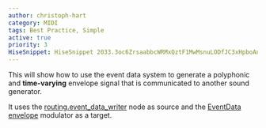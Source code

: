 ```yaml
---
author: christoph-hart
category: MIDI
tags: Best Practice, Simple
active: true
priority: 3
HiseSnippet: HiseSnippet 2033.3oc6ZrsaabbcWRMxQztF1MwMsnuLODfJC3xHpboAnHP2oiPsjH7xnz2TFs6PxAZ2Y1t6rhlsneD8an+N8g9T6qEn+.9Cn.smyL6xcWQZFQYKGmhHCHy4LmYN2uLGpdIJedZpJwwcs9Sh4Nt2i3MQpGs2HlP5b39Nt2mbDKUySnVP6NIlklxCbbca9TDf6Zq3X94kasKKjI84kfbbNUI74OSDIzkP6s8uSDF1kEv6Khpf8mt8g9J4dpPUFvOMIa3Dy7ufMjeLCQqAwwc0CBDZUhmlo4oNtqrqJXh2H0XoE+SEohyC43hNNdvEYA2UEFfbLB0YuQhvfdExcpCbo8J0BMsZgOfbjHPLEdo13AlMnkmnp9vsQc1qYM1qSU1aiJr2bXI2JrzJVV5gDO+DQrtbGjetK4PIXbFv.0dUVwhqSi+RCxdJ.CotcD6Bd2DXwzSr9muwFOgB+5w+1Vs93OltSP.UOhSSTYZgbHMhIAseRKvpjpoWxRnIQzujdfbnPxaOjqeZn5bV3ysnejE60wKCusiUioi4z.k7WooiSDZt4x4WBLCMfoYTgz.QpfsTRpOKL7bvhiG97LMMKkSYz0SEgvIdLMEHJcL6RNcHWxSXfhlNVnGA3jZjVJWdIOTEywKPOhATE7yxIMipAmseMHDS.d8IzXU3j3QJovGt3gRVn8D9Log7bZrv+Bd.MKlFxP2+0OehgaO.4+8Q1+fbx831F4cuP3DnbTGqmVxrpjKRAWZNJcZDQEnBRi49ZKGyo660iJ4ZDSK+jKp7TJSFXEkTClk7Od1JJUqzzdPlzWK.hnjGC52Sjq+3V+oVq05O2hd0sFLXt6g9MIpvPzjNmswX2jEcv0kYQmySdB33DlwmhH3PWOJg7piRpFD6aciqfnRdnTnOIlKeUg1N499vm95CQqAFZkCCvKlmnEHK3tO+RHOkMPaMx97zKzpXHS0LQgP7uJHKDsmUSJfYBy2.zA0hDwnMYpPOoZlx2XYJttr3CI8DZ+QymGaLGdDzT2F7Xd90eB4fAC.+9RFbER2e+sSxzpj+9VxeWhGjLwTnyP7elYM8avjKSiW6rfZcNNWyZcwW6Zcm3qAx2OgAYDTo0tXOdjnuRhZgRfecJjMm+GdNZMqBeOEKYta8xs5BB4bOiGSmkXbK1IRkI00bCZtnZtctg0bW4ctZt+.HX2sQuY5W6AfqaTbHunXjgG+oPJrArrPcAz59xGojJasipF5my0IhgPE7p79bEnczZnLcIjOX6myC4rpNsez1OCb1XIfdheC0EcV5Vjlq85mSrrKEC.oeumj9NVV8Wj2MWgAZJia34GQlS+CuAMgPDus+P2mPVlJ2j2PFuJ0kO11siwhl+YPIYUBltZvlZNaZGeN6DFpFumJJVjaFAkgAVuoMDgUzrXvA2.ojGVjUi31.H4WwR6yDgHZdYP6WxfSjdXSlX5b2lmxSRMW7cHazF9GD1crwKlzk4CrvjdLnrATQE6HA7x3Is8m5sMeltpkCuqh79DWaF6nHTYXdgSyJ8kXcxwUfsqAd82ibX5o3tPuxNmhVGTJbv6DQuYNihntFQpNKBRb5Tise+JrcABWS1qOo+HQJc54ovBnZRlHA5SNUYaXE6M8YcOgN.2AToS.rvG.jvS4ZMfnokcNyejou+WSAtQEA9dDUpOTr0nwmwTkvaWY6qoD+gj7nO78CnTYat9JLMhOjA9EEMXtuHMNjMY2LnEGappZPPISFveARs+K7yAPrV.Tqzb7bXN8XIvid077GnVrB97QBYtdnLZ9H1KtBrGrsmlG6I9i0x95cAerUyTKAAn7VkXxTOyM6r7j9ilCogDNuRReWR2BekR5+e9G+03ur0+bquC5+xslk9arjh98LzmZaJZl6+Fn..hsj59mBdX2ZjdQ596P5MBqa+lvturzdUSiTyQrqkDCh31LRETOf99jH3+aWr2RjdsQs.2ZQYtuMT21KXApajspn.VkDyYWTW5uqMclYikPzWolnW1HTeVxPtNM+owRtusrpI05gAXECSIsyL0zLSfHojcQDJjpa67fU0Kyiopoj9kj7oX0dVDulJs+lsdWkgHUTbKehQECmIfZlMDfawraDRs5pS6JMTooe6W7ssZ0G1v.xmIwQMkvY4Ww7FuDc7HATsDtcfoABCjK+xiwmzSilZIopAF336XGnRhJ6cr8B87ar7d9KaRV3E2f3as2W4pnaWMYycdKG4sSlVEg1PSeE0b21UotHhY5M8Vc7QKb1LM++6YyLc1wvCWvLAGmE4Awh9EctmVzzd95MJhR8f112nHMQ9lcv0t4a1oLGRoH9nh4+fgHky+4QjYCYVz3e96acaO9mNUu4qr2lU2aetNSVGcKnZXghWWP7pf26scAvMqBrGSV6xf00toiPyTwx+0VGHYfg1iCRSvIk8WWI5qWVXJ+aDA5QcpdvRvaVE7WwRB.6h+s+DnV8Gm.0q4WL0RMApM+wIP8NxDndWsTTM8YKKS99kCBql6U0Aj8ZNiSnNuHVExRl2WDB8gO7euUYmKU5YI28dl9I7hTJnUP4v5I7WJ8Tmen70or3rTPoh2s81+PBTxZSpwkm98S6WuM5+4sAMhX9Ipy7syOFCleOCDPtkl+3MVibDtl1w4xqFwfif7Le+5W0LGbya5A+ja5A+za5A+ra5A+7a5A+M2zC9Ee2GD67I+QRXrAzAXuCrOQ2017mILw4+ww5BCL
---
```



This will show how to use the event data system to generate a polyphonic and **time-varying** envelope signal that is communicated to another sound generator.

It uses the [routing.event_data_writer](https://docs.hise.audio/scriptnode/list/routing/event_data_writer.html) node as source and the  [EventData envelope](https://docs.hise.audio/hise-modules/modulators/envelopes/list/eventdataenvelope.html) modulator as a target.